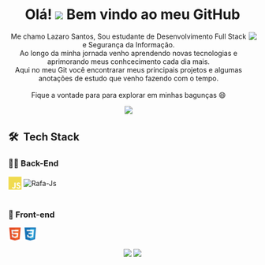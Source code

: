 <h1 align="center">Olá! <img src="https://raw.githubusercontent.com/kaueMarques/kaueMarques/master/hi.gif" width="30px"> Bem vindo ao meu GitHub</h1>

<p dir="auto">
  <img src="https://c.tenor.com/3bTxZ4HdrysAAAAC/pixels-neon.gif" align="right" height="300px"/>
  </p>
  
  <p align="center">Me chamo Lazaro Santos, Sou estudante de Desenvolvimento Full Stack e Segurança da Informação.
<br>
 Ao longo da minha jornada venho aprendendo novas tecnologias e aprimorando meus conhcecimento cada dia mais.<br>  Aqui no meu Git você encontrarar meus principais projetos e algumas anotações de estudo que venho fazendo com o tempo.<br>
  <br>
  Fique a vontade para para explorar em minhas bagunças &#128516;
</p>
  
  <div align="center">
   <a href="https://www.linkedin.com/in/lazaro-santos-16926911b/" target="_blank"><img src="https://img.shields.io/badge/-LinkedIn-%230077B5?style=for-the-badge&logo=linkedin&logoColor=white"></a>
  </div>

  <h2>🛠 &nbsp;Tech Stack</h2>
  <div align="left">
  <h3>👩‍💻 Back-End</h3>
  <div style="display: inline_block">
  <img align="center" alt="Rafa-Js" width="27" src="https://raw.githubusercontent.com/devicons/devicon/master/icons/javascript/javascript-plain.svg"/>
  <img align="center" alt="Rafa-Js" width="35" src="https://logodownload.org/wp-content/uploads/2016/10/php-logo.png"/>
  </div>
  
  <br/>
  
  <div align="left">
    <h3>🎨 Front-end</h3>
  <img align="center" alt="Rafa-HTML" width="27" src="https://raw.githubusercontent.com/devicons/devicon/master/icons/html5/html5-original.svg">
  <img align="center" alt="Rafa-CSS" width="27" src="https://raw.githubusercontent.com/devicons/devicon/master/icons/css3/css3-original.svg">
 </div>
  
 <br/> 
  
  <div align="center">
  <img height="150em" src="https://github-readme-stats.vercel.app/api?username=oLazaroCS&show_icons=true&theme=radical">  
  <img height="150em" src="https://github-readme-stats.vercel.app/api/top-langs/?username=oLazaroCS&layout=compact&theme=radical"> 
    
  </div>
